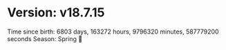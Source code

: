 # Version: v18.7.15
Time since birth: 6803 days, 163272 hours, 9796320 minutes, 587779200 seconds
Season: Spring 🌸
